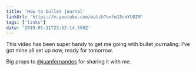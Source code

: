 ```yaml
---
title: 'How to bullet journal'
linkUrl: 'https://m.youtube.com/watch?v=fm15cmYU0IM'
tags: ['links'] 
date: '2019-01-11T23:52:14.560Z'
---
```

This video has been super handy to get me going with bullet journaling. I’ve got mine all set up now, ready for tomorrow.

Big props to [@juanfernandes](//twitter.com/juanfernandes) for sharing it with me.